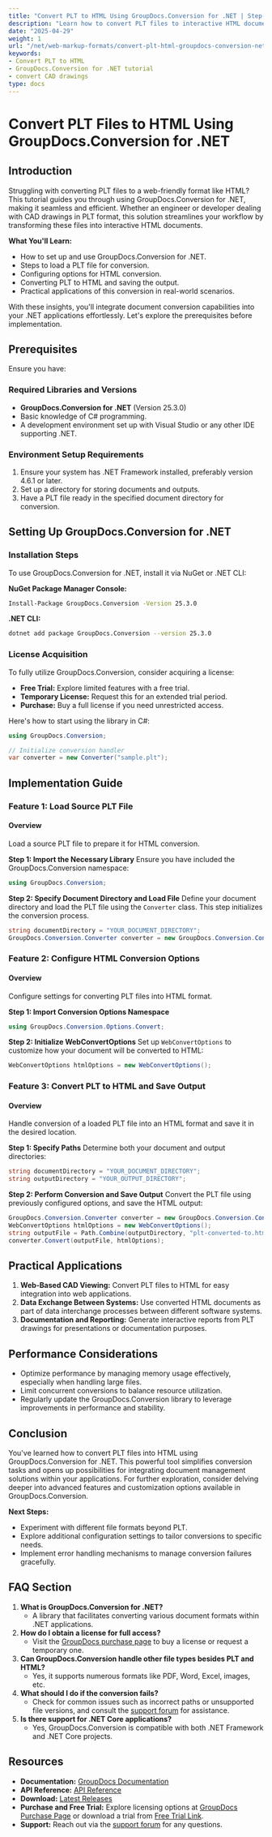 ```yaml
---
title: "Convert PLT to HTML Using GroupDocs.Conversion for .NET | Step-by-Step Guide"
description: "Learn how to convert PLT files to interactive HTML documents using GroupDocs.Conversion for .NET. Follow this step-by-step guide with code examples."
date: "2025-04-29"
weight: 1
url: "/net/web-markup-formats/convert-plt-html-groupdocs-conversion-net/"
keywords:
- Convert PLT to HTML
- GroupDocs.Conversion for .NET tutorial
- convert CAD drawings
type: docs
---
```

# Convert PLT Files to HTML Using GroupDocs.Conversion for .NET

## Introduction

Struggling with converting PLT files to a web-friendly format like HTML? This tutorial guides you through using GroupDocs.Conversion for .NET, making it seamless and efficient. Whether an engineer or developer dealing with CAD drawings in PLT format, this solution streamlines your workflow by transforming these files into interactive HTML documents.

**What You'll Learn:**
- How to set up and use GroupDocs.Conversion for .NET.
- Steps to load a PLT file for conversion.
- Configuring options for HTML conversion.
- Converting PLT to HTML and saving the output.
- Practical applications of this conversion in real-world scenarios.

With these insights, you'll integrate document conversion capabilities into your .NET applications effortlessly. Let's explore the prerequisites before implementation.

## Prerequisites

Ensure you have:
### Required Libraries and Versions
- **GroupDocs.Conversion for .NET** (Version 25.3.0)
- Basic knowledge of C# programming.
- A development environment set up with Visual Studio or any other IDE supporting .NET.

### Environment Setup Requirements
1. Ensure your system has .NET Framework installed, preferably version 4.6.1 or later.
2. Set up a directory for storing documents and outputs.
3. Have a PLT file ready in the specified document directory for conversion.

## Setting Up GroupDocs.Conversion for .NET

### Installation Steps
To use GroupDocs.Conversion for .NET, install it via NuGet or .NET CLI:

**NuGet Package Manager Console:**
```bash
Install-Package GroupDocs.Conversion -Version 25.3.0
```

**.NET CLI:**
```bash
dotnet add package GroupDocs.Conversion --version 25.3.0
```

### License Acquisition
To fully utilize GroupDocs.Conversion, consider acquiring a license:
- **Free Trial:** Explore limited features with a free trial.
- **Temporary License:** Request this for an extended trial period.
- **Purchase:** Buy a full license if you need unrestricted access.

Here's how to start using the library in C#:
```csharp
using GroupDocs.Conversion;

// Initialize conversion handler
var converter = new Converter("sample.plt");
```

## Implementation Guide

### Feature 1: Load Source PLT File

#### Overview
Load a source PLT file to prepare it for HTML conversion.

**Step 1: Import the Necessary Library**
Ensure you have included the GroupDocs.Conversion namespace:
```csharp
using GroupDocs.Conversion;
```

**Step 2: Specify Document Directory and Load File**
Define your document directory and load the PLT file using the `Converter` class. This step initializes the conversion process.
```csharp
string documentDirectory = "YOUR_DOCUMENT_DIRECTORY";
GroupDocs.Conversion.Converter converter = new GroupDocs.Conversion.Converter(Path.Combine(documentDirectory, "sample.plt"));
```

### Feature 2: Configure HTML Conversion Options

#### Overview
Configure settings for converting PLT files into HTML format.

**Step 1: Import Conversion Options Namespace**
```csharp
using GroupDocs.Conversion.Options.Convert;
```

**Step 2: Initialize WebConvertOptions**
Set up `WebConvertOptions` to customize how your document will be converted to HTML:
```csharp
WebConvertOptions htmlOptions = new WebConvertOptions();
```

### Feature 3: Convert PLT to HTML and Save Output

#### Overview
Handle conversion of a loaded PLT file into an HTML format and save it in the desired location.

**Step 1: Specify Paths**
Determine both your document and output directories:
```csharp
string documentDirectory = "YOUR_DOCUMENT_DIRECTORY";
string outputDirectory = "YOUR_OUTPUT_DIRECTORY";
```

**Step 2: Perform Conversion and Save Output**
Convert the PLT file using previously configured options, and save the HTML output:
```csharp
GroupDocs.Conversion.Converter converter = new GroupDocs.Conversion.Converter(Path.Combine(documentDirectory, "sample.plt"));
WebConvertOptions htmlOptions = new WebConvertOptions();
string outputFile = Path.Combine(outputDirectory, "plt-converted-to.html");
converter.Convert(outputFile, htmlOptions);
```

## Practical Applications
1. **Web-Based CAD Viewing:** Convert PLT files to HTML for easy integration into web applications.
2. **Data Exchange Between Systems:** Use converted HTML documents as part of data interchange processes between different software systems.
3. **Documentation and Reporting:** Generate interactive reports from PLT drawings for presentations or documentation purposes.

## Performance Considerations
- Optimize performance by managing memory usage effectively, especially when handling large files.
- Limit concurrent conversions to balance resource utilization.
- Regularly update the GroupDocs.Conversion library to leverage improvements in performance and stability.

## Conclusion
You've learned how to convert PLT files into HTML using GroupDocs.Conversion for .NET. This powerful tool simplifies conversion tasks and opens up possibilities for integrating document management solutions within your applications. For further exploration, consider delving deeper into advanced features and customization options available in GroupDocs.Conversion.

**Next Steps:**
- Experiment with different file formats beyond PLT.
- Explore additional configuration settings to tailor conversions to specific needs.
- Implement error handling mechanisms to manage conversion failures gracefully.

## FAQ Section
1. **What is GroupDocs.Conversion for .NET?**
   - A library that facilitates converting various document formats within .NET applications.
2. **How do I obtain a license for full access?**
   - Visit the [GroupDocs purchase page](https://purchase.groupdocs.com/buy) to buy a license or request a temporary one.
3. **Can GroupDocs.Conversion handle other file types besides PLT and HTML?**
   - Yes, it supports numerous formats like PDF, Word, Excel, images, etc.
4. **What should I do if the conversion fails?**
   - Check for common issues such as incorrect paths or unsupported file versions, and consult the [support forum](https://forum.groupdocs.com/c/conversion/10) for assistance.
5. **Is there support for .NET Core applications?**
   - Yes, GroupDocs.Conversion is compatible with both .NET Framework and .NET Core projects.

## Resources
- **Documentation:** [GroupDocs Documentation](https://docs.groupdocs.com/conversion/net/)
- **API Reference:** [API Reference](https://reference.groupdocs.com/conversion/net/)
- **Download:** [Latest Releases](https://releases.groupdocs.com/conversion/net/)
- **Purchase and Free Trial:** Explore licensing options at [GroupDocs Purchase Page](https://purchase.groupdocs.com/buy) or download a trial from [Free Trial Link](https://releases.groupdocs.com/conversion/net/).
- **Support:** Reach out via the [support forum](https://forum.groupdocs.com/c/conversion/10) for any questions.
